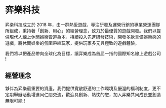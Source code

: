 # 弈樂科技

弈樂科技成立於 2018 年，由一群熱愛遊戲、專注研發及運營行銷的專業營運團隊所組成，秉持著「創新、用心」的經營理念，致力於最優質的遊戲開發。我們以提供現代人線上休閒娛樂管道為本，持續投入先進研發技術，開發多款具備娛樂感的遊戲，將休閒娛樂的氛圍帶給玩家，提供玩家多元與極致的遊戲體驗。

我們將以把產品帶向全球化為目標，讓弈樂成為首屈一指的國際知名線上遊戲公司 !

## 經營理念

夥伴為弈樂最重要的資產，我們提供寬敞舒適的工作環境及優渥的福利制度，更不定期舉辦活動增進同仁間交流，歡迎具創新、熱忱的您，加入弈樂共同成長並創造無限可能！